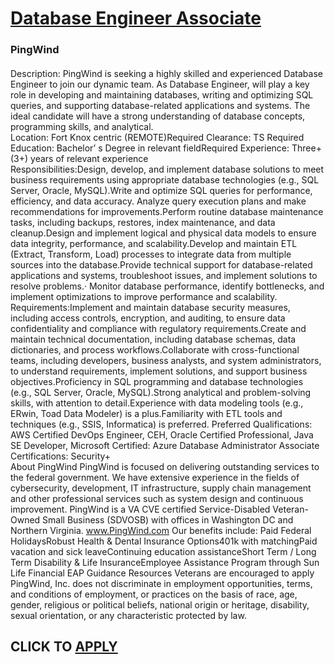 # [Database Engineer Associate](https://www.remotewlb.com/apply/database-engineer-associate)  
### PingWind  
####  
Description: PingWind is seeking a highly skilled and experienced Database Engineer to join our dynamic team. As Database Engineer, will play a key role in developing and maintaining databases, writing and optimizing SQL queries, and supporting database-related applications and systems. The ideal candidate will have a strong understanding of database concepts, programming skills, and analytical.  
Location: Fort Knox centric (REMOTE)Required Clearance: TS Required Education: Bachelor’ s Degree in relevant fieldRequired Experience: Three+ (3+) years of relevant experience  
Responsibilities:Design, develop, and implement database solutions to meet business requirements using appropriate database technologies (e.g., SQL Server, Oracle, MySQL).Write and optimize SQL queries for performance, efficiency, and data accuracy. Analyze query execution plans and make recommendations for improvements.Perform routine database maintenance tasks, including backups, restores, index maintenance, and data cleanup.Design and implement logical and physical data models to ensure data integrity, performance, and scalability.Develop and maintain ETL (Extract, Transform, Load) processes to integrate data from multiple sources into the database.Provide technical support for database-related applications and systems, troubleshoot issues, and implement solutions to resolve problems.· Monitor database performance, identify bottlenecks, and implement optimizations to improve performance and scalability. Requirements:Implement and maintain database security measures, including access
controls, encryption, and auditing, to ensure data confidentiality and compliance with regulatory requirements.Create and maintain technical documentation, including database schemas, data dictionaries, and process workflows.Collaborate with cross-functional teams, including developers, business analysts, and system administrators, to understand requirements, implement solutions, and support business objectives.Proficiency in SQL programming and database technologies (e.g., SQL Server, Oracle, MySQL).Strong analytical and problem-solving skills, with attention to detail.Experience with data modeling tools (e.g., ERwin, Toad Data Modeler) is a plus.Familiarity with ETL tools and techniques (e.g., SSIS, Informatica) is preferred. Preferred Qualifications: AWS Certified DevOps Engineer, CEH, Oracle Certified Professional, Java SE Developer, Microsoft Certified: Azure Database Administrator Associate Certifications: Security+  
About PingWind PingWind is focused on delivering outstanding services to the federal government. We have extensive experience in the fields of cybersecurity, development, IT infrastructure, supply chain management and other professional services such as system design and continuous improvement. PingWind is a VA CVE certified Service-Disabled Veteran-Owned Small Business (SDVOSB) with offices in Washington DC and Northern Virginia. www.PingWind.com Our benefits include: Paid Federal HolidaysRobust Health & Dental Insurance Options401k with matchingPaid vacation and sick leaveContinuing education assistanceShort Term / Long Term Disability & Life InsuranceEmployee Assistance Program through Sun Life Financial EAP Guidance Resources Veterans are encouraged to apply PingWind, Inc. does not discriminate in employment opportunities, terms, and conditions of employment, or practices on the basis of race, age, gender, religious or political beliefs, national origin or heritage, disability,
sexual orientation, or any characteristic protected by law.  
## CLICK TO [APPLY](https://www.remotewlb.com/apply/database-engineer-associate)

